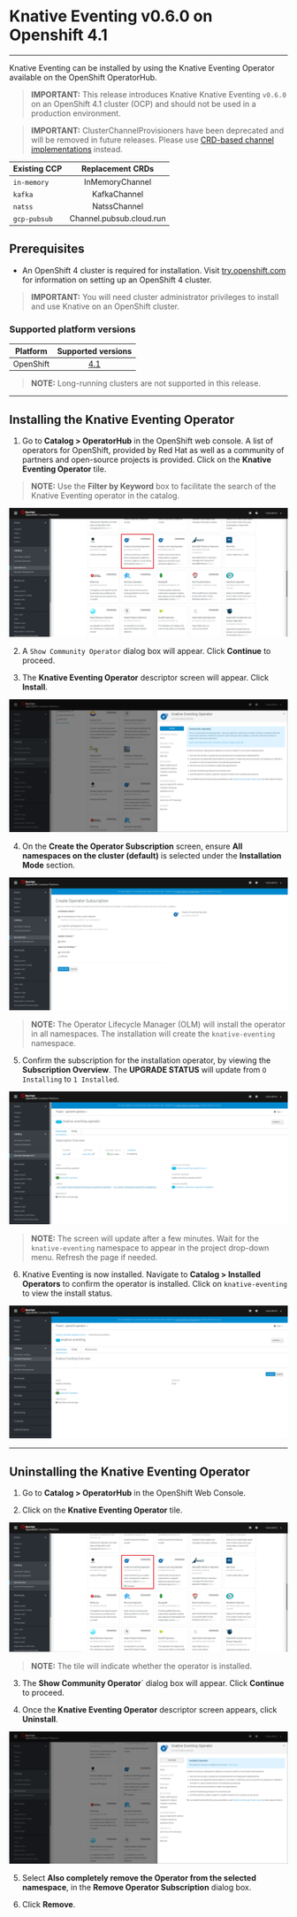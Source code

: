 # Knative Eventing v0.6.0 on Openshift 4.1
--------

Knative Eventing can be installed by using the Knative Eventing Operator available on the OpenShift OperatorHub.

> **IMPORTANT:** This release introduces Knative Knative Eventing `v0.6.0` on an OpenShift 4.1 cluster (OCP) and should not be used in a production environment.

> **IMPORTANT:**  ClusterChannelProvisioners have been deprecated and will be removed in future releases. Please use [CRD-based channel implementations](https://github.com/knative/eventing/releases) instead.

| Existing CCP  | Replacement CRDs|
| ------------- |:-------------:|
| `in-memory`   | InMemoryChannel
| `kafka` 	    | KafkaChannel
| `natss` 	    | NatssChannel
| `gcp-pubsub` 	| Channel.pubsub.cloud.run

## Prerequisites

* An OpenShift 4 cluster is required for installation. Visit [try.openshift.com](try.openshift.com) for information on setting up an OpenShift 4 cluster.

> **IMPORTANT:**  You will need cluster administrator privileges to install and use Knative on an OpenShift cluster.

### Supported platform versions

| Platform        | Supported versions           |
| ------------- |:-------------:|
| OpenShift      | [4.1](https://try.openshift.com/)          |

> **NOTE:**  Long-running clusters are not supported in this release.


--------
## Installing the Knative Eventing Operator

1. Go to **Catalog > OperatorHub** in the OpenShift web console. A list of operators for OpenShift, provided by Red Hat as well as a community of partners and open-source projects is provided. Click on the **Knative Eventing Operator** tile. 

> **NOTE:** Use the **Filter by Keyword** box to facilitate the search of the Knative Eventing operator in the catalog.

![ESO Tile](/images/knative-eventing-tile-highlighted.png)

2. A `Show Community Operator` dialog box will appear. Click **Continue** to proceed.

3. The **Knative Eventing Operator** descriptor screen will appear. Click **Install**.

![ESO Install Screen](/images/knative-eventing-operator-screen.png)

4. On the **Create the Operator Subscription** screen, ensure  **All namespaces on the cluster (default)** is selected under the **Installation Mode** section.

![ESO Namespaces Default](/images/knative-eventing-namespaces-default.png)

> **NOTE:** The Operator Lifecycle Manager (OLM) will install the operator in all namespaces. The installation will create the `knative-eventing` namespace.

5. Confirm the subscription for the installation operator, by viewing the **Subscription Overview**. The **UPGRADE STATUS** will update from `O Installing` to `1 Installed`.

![ESO Upgrade Status](/images/knative-eventing-installed-sub.png)

> **NOTE:** The screen will update after a few minutes. Wait for the `knative-eventing` namespace to appear in the project drop-down menu. Refresh the page if needed.

6. Knative Eventing is now installed. Navigate to **Catalog > Installed Operators** to confirm the operator is installed. Click on `knative-eventing` to view the install status.

![ESO installed](/images/knative-eventing-installed-operator.png)


---------
## Uninstalling the Knative Eventing Operator

1. Go to **Catalog > OperatorHub** in the OpenShift Web Console.

2. Click on the **Knative Eventing Operator** tile.

![ESO Uninstall Tile](/images/knative-eventing-uninstall-tile.png)

> **NOTE:** The tile will indicate whether the operator is installed.

3. The **Show Community Operator**` dialog box will appear. Click **Continue** to proceed.

4. Once the **Knative Eventing Operator** descriptor screen appears, click **Uninstall**.

![ESO Uninstall](/images/knative-eventing-uninstall-operator.png)

5. Select **Also completely remove the Operator from the selected namespace**, in the **Remove Operator Subscription** dialog box.

6. Click **Remove**.
